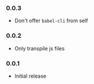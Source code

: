 ### 0.0.3

- Don't offer `babel-cli` from self

### 0.0.2

- Only transpile js files

### 0.0.1

- Initial release
